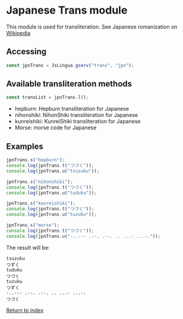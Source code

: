 # Japanese Trans module

This module is used for transliteration.
See Japanese romanization on [Wikipedia](https://en.wikipedia.org/wiki/Romanization_of_Japanese)

## Accessing

```javascript
const jpnTrans = JsLingua.gserv("trans", "jpn");
```

## Available transliteration methods

```javascript
const transList = jpnTrans.l();
```

- hepburn: Hepburn transliteration for Japanese
- nihonshiki: NihonShiki transliteration for Japanese
- kunreishiki: KunreiShiki transliteration for Japanese
- Morse: morse code for Japanese

## Examples

```javascript
jpnTrans.s("hepburn");
console.log(jpnTrans.t("つづく"));
console.log(jpnTrans.u("tsuzuku"));

jpnTrans.s("nihonshiki");
console.log(jpnTrans.t("つづく"));
console.log(jpnTrans.u("tuduku"));

jpnTrans.s("kunreishiki");
console.log(jpnTrans.t("つづく"));
console.log(jpnTrans.u("tuzuku"));

jpnTrans.s("morse");
console.log(jpnTrans.t("つづく"));
console.log(jpnTrans.u("-..--- .--. .--. .. ...- ...-."));

```

The result will be:

```
tsuzuku
つずく
tuduku
つづく
tuzuku
つずく
-..--- .--. .--. .. ...- ...-.
つづく
```

[Return to index](./index.md)
